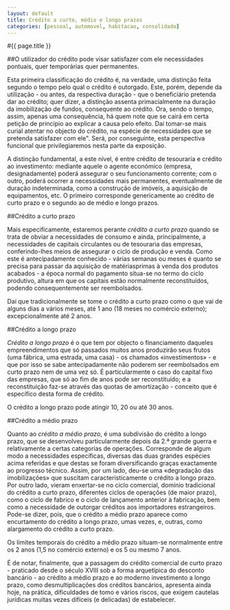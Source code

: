 ```yaml
---
layout: default
title: Crédito a curto, médio e longo prazos
categories: [pessoal, automovel, habitacao, consolidado]
---
```


#{{ page.title }}

##O utilizador do crédito pode visar satisfazer com ele necessidades pontuais, quer temporárias quer permanentes.

Esta primeira classificação do crédito é, na verdade, uma distinção feita segundo o tempo pelo qual o crédito é outorgado. Este, porém, depende da utilização - ou antes, da respectiva duração - que o beneficiário pretenda dar ao crédito; quer dizer, a distinção assenta primacialmente na duração da imobilização de fundos, consequente ao crédito.
Ora, sendo o tempo, assim, apenas uma consequência, há quem note que se cairá em certa petição de princípio ao explicar a causa pelo efeito. Daí tomar-se mais curial atentar no objecto do crédito, na espécie de necessidades que se pretenda satisfazer com ele". Será, por conseguinte, esta perspectiva funcional que privilegiaremos nesta parte da exposição.

A distinção fundamental, a este nível, é entre crédito de tesouraria e crédito ao investimento: mediante aquele o agente económico (empresa, designadamente) poderá assegurar o seu funcionamento corrente; com o outro, poderá ocorrer a necessidades mais permanentes, eventualmente de duração indeterminada, como a construção de imóveis, a aquisição de equipamentos, etc. O primeiro corresponde genericamente ao crédito de curto prazo e o segundo ao de médio e longo prazos.

##Crédito a curto prazo

Mais especificamente, estaremos perante _crédito a curto prazo_ quando se trata de obviar a necessidades de consumo e ainda, principalmente, a necessidades de capitais circulantes ou de tesouraria das empresas, conferindo-lhes meios de assegurar o ciclo de produção e venda. Como este é antecipadamente conhecido - várias semanas ou meses é quanto se precisa para passar da aquisição de matérias­primas à venda dos produtos acabados - a época normal do paga­mento situa-se no termo do ciclo produtivo, altura em que os capitais estão normalmente reconstituídos, podendo consequentemente ser reembolsados.

Daí que tradicionalmente se tome o crédito a curto prazo como o que vai de alguns dias a vários meses, até 1 ano (18 meses no comércio externo); excepcionalmente até 2 anos.

##Crédito a longo prazo

_Crédito a longo prazo_ é o que tem por objecto o financiamento daqueles empreendimentos que só passados muitos anos produzirão seus frutos (uma fábrica, uma estrada, uma casa) - os chamados «investimentos» - e que por isso se sabe antecipadamente não poderem ser reembolsados em curto prazo nem de uma vez só. É particularmente o caso do capital fixo das empresas, que só ao fim de anos pode ser reconstituído; e a reconstituição faz-se através das quotas de amortização - conceito que é específico desta forma de crédito.

O crédito a longo prazo pode atingir 10, 20 ou até 30 anos.

##Crédito a médio prazo

Quanto ao _crédito a médio prazo_, é uma subdivisão do crédito a longo prazo, que se desenvolveu particularmente depois da 2.ª grande guerra e relativamente a certas categorias de operações. Corresponde de algum modo a necessidades específicas, diversas das duas grandes espécies acima referidas e que destas se foram diversificando graças exactamente ao progresso técnico. Assim, por um lado, deu-se uma «degradação das imobilizações» que suscitam caracteristicamente o crédito a longo prazo. Por outro lado, vieram enxertar-se no ciclo comercial, domínio tradicional do crédito a curto prazo, diferentes ciclos de operações (de maior prazo), como o ciclo de fabrico e o ciclo de lançamento anterior à fabricação, bem como a necessidade de outorgar créditos aos importadores estrangeiros.
Pode-se dizer, pois, que o crédito a médio prazo aparece como encurtamento do crédito a longo prazo, umas vezes, e, outras, como alargamento do crédito a curto prazo.

Os limites temporais do crédito a médio prazo situam-se normalmente entre os 2 anos (1,5 no comércio externo) e os 5 ou mesmo 7 anos.

É de notar, finalmente, que a passagem do crédito comercial de curto prazo - praticado desde o século XVIII sob a forma arquetípica do desconto bancário - ao crédito a médio prazo e ao moderno investimento a longo prazo, como desmultiplicações dos créditos bancários, apresenta ainda hoje, na prática, dificuldades de tomo e vários riscos, que exigem cautelas jurídicas muitas vezes difíceis (e delicadas) de estabelecer.